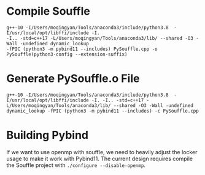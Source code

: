 # Compile Souffle

```
g++-10 -I/Users/moqingyan/Tools/anaconda3/include/python3.8  -I/usr/local/opt/libffi/include -I.
-I.. -std=c++17 -L/Users/moqingyan/Tools/anaconda3/lib/ --shared -O3 -Wall -undefined dynamic_lookup
-fPIC (python3 -m pybind11 --includes) PySouffle.cpp -o PySouffle(python3-config --extension-suffix)
```

# Generate PySouffle.o File

```
g++-10 -I/Users/moqingyan/Tools/anaconda3/include/python3.8  -I/usr/local/opt/libffi/include -I. -I.. -std=c++17 -L/Users/moqingyan/Tools/anaconda3/lib/ --shared -O3 -Wall -undefined dynamic_lookup -fPIC (python3 -m pybind11 --includes) -c PySouffle.cpp
```

# Building Pybind
If we want to use openmp with souffle, we need to heavily adjust the locker usage to make it work with Pybind11. The current design requires compile the Souffle project with `./configure --disable-openmp`.